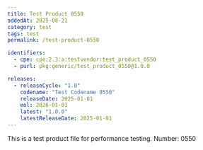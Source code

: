 ```yaml
---
title: Test Product 0550
addedAt: 2025-08-21
category: test
tags: test
permalink: /test-product-0550

identifiers:
  - cpe: cpe:2.3:a:testvendor:test_product_0550
  - purl: pkg:generic/test_product_0550@1.0.0

releases:
  - releaseCycle: "1.0"
    codename: "Test Codename 0550"
    releaseDate: 2025-01-01
    eol: 2026-01-01
    latest: "1.0.0"
    latestReleaseDate: 2025-01-01
---
```


This is a test product file for performance testing. Number: 0550

